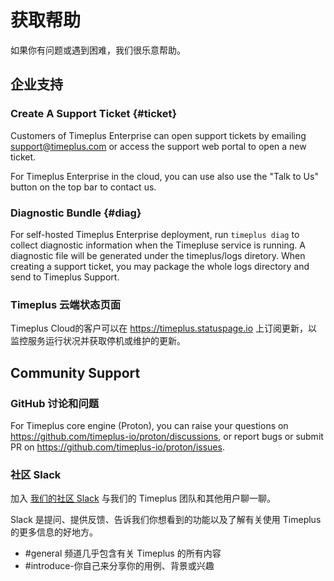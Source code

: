 # 获取帮助

如果你有问题或遇到困难，我们很乐意帮助。

## 企业支持

### Create A Support Ticket {#ticket}
Customers of Timeplus Enterprise can open support tickets by emailing [support@timeplus.com](mailto:support@timeplus.com) or access the support web portal to open a new ticket.

For Timeplus Enterprise in the cloud, you can use also use the "Talk to Us" button on the top bar to contact us.

### Diagnostic Bundle {#diag}
For self-hosted Timeplus Enterprise deployment, run `timeplus diag` to collect diagnostic information when the Timepluse service is running. A diagnostic file will be generated under the timeplus/logs diretory. When creating a support ticket, you may package the whole logs directory and send to Timeplus Support.

### Timeplus 云端状态页面

Timeplus Cloud的客户可以在 https://timeplus.statuspage.io 上订阅更新，以监控服务运行状况并获取停机或维护的更新。

## Community Support

### GitHub 讨论和问题

For Timeplus core engine (Proton), you can raise your questions on https://github.com/timeplus-io/proton/discussions, or report bugs or submit PR on https://github.com/timeplus-io/proton/issues.

### 社区 Slack

加入 [我们的社区 Slack](https://timeplus.com/slack) 与我们的 Timeplus 团队和其他用户聊一聊。

Slack 是提问、提供反馈、告诉我们你想看到的功能以及了解有关使用 Timeplus 的更多信息的好地方。

* #general 频道几乎包含有关 Timeplus 的所有内容
* #introduce-你自己来分享你的用例、背景或兴趣
